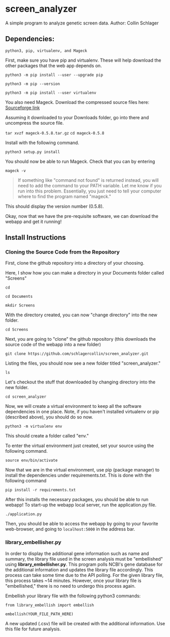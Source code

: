 # screen_analyzer
A simple program to analyze genetic screen data.
Author: Collin Schlager

## Dependencies:
```python3, pip, virtualenv, and Mageck```

First, make sure you have pip and virtualenv. These will help download the other packages that the web app depends on.

```python3 -m pip install --user --upgrade pip```

```python3 -m pip --version```

```python3 -m pip install --user virtualenv```

You also need Mageck. Download the compressed source files here: [Sourceforge link](https://sourceforge.net/projects/mageck/files/latest/download)

Assuming it downloaded to your Downloads folder, go into there and uncompress the source file.

```tar xvzf mageck-0.5.8.tar.gz```
```cd mageck-0.5.8```

Install with the following command.

```python3 setup.py install```

You should now be able to run Mageck. Check that you can by entering

```mageck -v```

>If something like "command not found" is returned instead, you will need to add the command to your PATH variable. Let me know if you run into this problem. Essentially, you just need to tell your computer where to find the program named "mageck."

This should display the version number (0.5.8).

Okay, now that we have the pre-requisite software, we can download the webapp and get it running!

## Install Instructions

### Cloning the Source Code from the Repository

First, clone the github repository into a directory of your choosing. 

Here, I show how you can make a directory in your Documents folder called "Screens"

```cd```

```cd Documents```

```mkdir Screens```

With the directory created, you can now "change directory" into the new folder.

```cd Screens```

Next, you are going to "clone" the github repository (this downloads the source code of the webapp into a new folder)

```git clone https://github.com/schlagercollin/screen_analyzer.git```

Listing the files, you should now see a new folder titled "screen_analyzer."

```ls```

Let's checkout the stuff that downloaded by changing directory into the new folder.

```cd screen_analyzer```

Now, we will create a virtual environment to keep all the software dependencies in one place. Note, if you haven't installed virtualenv or pip (described above), you should do so now.

```python3 -m virtualenv env```

This should create a folder called "env."

To enter the virtual environment just created, set your source using the following command.

```source env/bin/activate```

Now that we are in the virtual environment, use pip (package manager) to install the dependencies under requirements.txt. This is done with the following command

```pip install -r requirements.txt```

After this installs the necessary packages, you should be able to run webapp! To start-up the webapp local server, run the application.py file.

```./application.py```

Then, you should be able to access the webapp by going to your favorite web-browser, and going to `localhost:5000` in the address bar.



### library_embellisher.py

In order to display the additional gene information such as name and summary, the library file used in the screen analysis must be "embellished" using __library_embellisher.py__. This program polls NCBI's gene database for the additional information and updates the library file accordingly. This process can take some time due to the API polling. For the given library file, this process takes ~14 minutes. However, once your library file is "embellished," there is no need to undergo this process again. 

Embellish your library file with the following python3 commands:

```
from library_embellish import embellish

embellish(YOUR_FILE_PATH_HERE)
```

A new updated (.csv) file will be created with the additional information. Use this file for future analysis.
